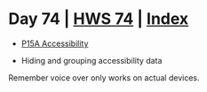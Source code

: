 # Day 74 | [HWS 74](https://www.hackingwithswift.com/100/swiftui/74) | [Index](https://github.com/JulesMoorhouse/100DaysOfSwiftUI/blob/main/README.md)

- [P15A Accessibility](https://github.com/JulesMoorhouse/100DaysOfSwiftUI/blob/main/P15A%20Accessibility/P15A%20Accessibility/ContentView.swift) 

- Hiding and grouping accessibility data

Remember voice over only works on actual devices.
